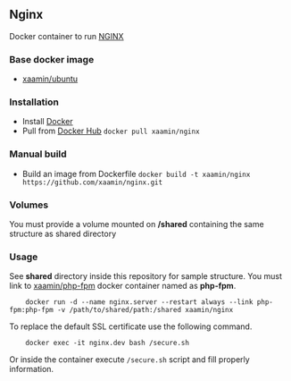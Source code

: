 ## Nginx
Docker container to run [NGINX](http://nginx.org/)

### Base docker image
* [xaamin/ubuntu](https://registry.hub.docker.com/r/xaamin/ubuntu)

### Installation
* Install [Docker](https://www.docker.com)
* Pull from [Docker Hub](https://hub.docker.com/r/xaamin/nginx) `docker pull xaamin/nginx`

### Manual build
* Build an image from Dockerfile `docker build -t xaamin/nginx https://github.com/xaamin/nginx.git`

### Volumes
You must provide a volume mounted on **/shared** containing the same structure as shared directory

### Usage
See **shared** directory inside this repository for sample structure. You must link to [xaamin/php-fpm](xaamin/php-fpm) docker container named as **php-fpm**.
```	
	docker run -d --name nginx.server --restart always --link php-fpm:php-fpm -v /path/to/shared/path:/shared xaamin/nginx
```

To replace the default SSL certificate use the following command.
```
	docker exec -it nginx.dev bash /secure.sh
```
Or inside the container execute `/secure.sh` script and fill properly information.